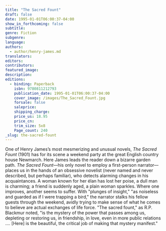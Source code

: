 ```yaml
---
title: "The Sacred Fount"
draft: false
date: 1995-01-01T06:00:37-04:00
show_in_forthcoming: false
subtitle:
genre: Fiction
subgenre:
language:
authors:
  - author/henry-james.md
translators:
editors:
contributors:
featured_image:
description:
editions:
  - binding: Paperback
    isbn: 9780811212793
    publication_date: 1995-01-01T06:00:37-04:00
    cover_image: /images/The_Sacred_Fount.jpg
    forsale: false
    saleprice:
    shipping_charge:
    price_us: 18.95
    price_cn:
    trim_size: 5x8
    Page_count: 240
_slug: the-sacred-fount
---
```


One of Henry James’s most mesmerizing and unusual novels, _The Sacred Fount_ (1901) has for its scene a weekend party at the great English country house Newmarch. Here James leads the reader down a bizarre garden path. _The Sacred Fount_––his only novel to employ a first-person narrator––places us in the hands of an obsessive novelist (never named and never described, but perhaps familiar), who detects alarming changes in his acquaintances. A woman known for her élan has lost her poise, a dull man is charming; a friend is suddenly aged, a plain woman sparkles. Where one improves, another seems to suffer. With "plunges of insight," "as noiseless and guarded as if I were trapping a bird," the narrator stalks his fellow guests through the weekend, avidly trying to make sense of what he comes to believe are actual exchanges of life force. "The sacred fount," as R.P. Blackmur noted, "is the mystery of the power that passes among us, depleting or restoring us, in friendship, in love, even in more public relations .... [Here] is the beautiful, the critical job of making that mystery manifest."

